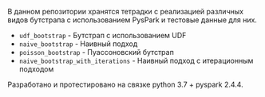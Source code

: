 В данном репозитории хранятся тетрадки с реализацией различных видов бутстрапа с использованием PysPark и тестовые данные для них.

* `udf_bootstrap` - Бутстрап с использованием UDF
* `naive_bootstrap` - Наивный подход
* `poisson_bootstrap` - Пуассоновский бутстрап
* `naive_bootstrap_with_iterations` - Наивный подход с итерационным подходом

Разработано и протестировано на связке python 3.7 + pyspark 2.4.4.